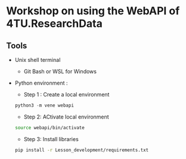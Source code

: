 # Workshop on using the WebAPI of 4TU.ResearchData

## Tools 

- Unix shell terminal 
    - Git Bash or WSL for Windows

- Python environment :

    - Step 1 : Create a local environment 

    ```python
    python3 -m vene webapi
    ```
    - Step 2: ACtivate local environment

    ```bash
    source webapi/bin/activate
    ```
    - Step 3: Install libraries

    ```bash
    pip install -r Lesson_development/requirements.txt
    ``` 

